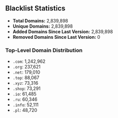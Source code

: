 ## Blacklist Statistics

- **Total Domains:** 2,839,898
- **Unique Domains:** 2,839,898
- **Added Domains Since Last Version:** 2,839,898
- **Removed Domains Since Last Version:** 0

### Top-Level Domain Distribution

-  `.com`: 1,242,962
-  `.org`: 237,621
-  `.net`: 179,010
-  `.top`: 88,067
-  `.xyz`: 73,316
-  `.shop`: 73,291
-  `.io`: 61,485
-  `.ru`: 60,346
-  `.info`: 52,111
-  `.pl`: 48,720
